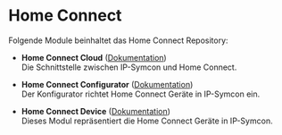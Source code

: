# Home Connect

Folgende Module beinhaltet das Home Connect Repository:

- __Home Connect Cloud__ ([Dokumentation](https://www.symcon.de/service/dokumentation/modulreferenz/home-connect))  
	Die Schnittstelle zwischen IP-Symcon und Home Connect.

- __Home Connect Configurator__ ([Dokumentation](https://www.symcon.de/service/dokumentation/modulreferenz/home-connect))  
	Der Konfigurator richtet Home Connect Geräte in IP-Symcon ein.

- __Home Connect Device__ ([Dokumentation](https://www.symcon.de/service/dokumentation/modulreferenz/home-connect/home-connect-device))  
	Dieses Modul repräsentiert die Home Connect Geräte in IP-Symcon.
